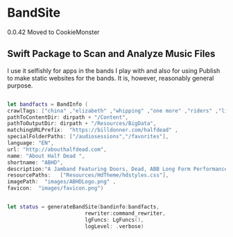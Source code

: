 # BandSite

0.0.42 Moved to CookieMonster

## Swift Package to Scan and Analyze Music Files

I use it selfishly for apps in the bands I play with and also for using Publish to make static websites for the bands. It is, however, reasonably general purpose.

```swift

let bandfacts = BandInfo ( 
crawlTags: ["china" ,"elizabeth" ,"whipping" ,"one more" ,"riders" ,"light"],
pathToContentDir: dirpath + "/Content",
pathToOutputDir: dirpath + "/Resources/BigData",
matchingURLPrefix:  "https://billdonner.com/halfdead" ,
specialFolderPaths: ["/audiosessions","/favorites"],
language: "EN",
url: "http://abouthalfdead.com",
name: "About Half Dead ",
shortname: "ABHD",
description:"A Jamband Featuring Doors, Dead, ABB Long Form Performances",
resourcePaths:   ["Resources/HdTheme/hdstyles.css"],
imagePath:  "images/ABHDLogo.png" ,
favicon:  "images/favicon.png")


let status = generateBandSite(bandinfo:bandfacts,
                         rewriter:command_rewriter,
                         lgFuncs: LgFuncs(),
                         logLevel: .verbose)

```











